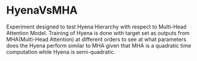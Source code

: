# HyenaVsMHA
Experiment designed to test Hyena Hierarchy with respect to Multi-Head Attention Model. Training of Hyena is done with target set as outputs from MHA(Multi-Head Attention) at different orders to see at what parameters does the Hyena perform similar to MHA given that MHA is a quadratic time computation while Hyena is semi-quadratic.
